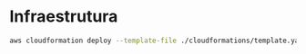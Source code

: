 # Infraestrutura


```sh
aws cloudformation deploy --template-file ./cloudformations/template.yaml --stack-name apis-veiculos-shopping
```
